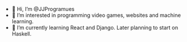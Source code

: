 - 👋 Hi, I’m @JJProgramues
- 👀 I’m interested in programming video games, websites and machine learning.
- 🌱 I’m currently learning React and Django. Later planning to start on Haskell.

<!---
JJProgramues/JJProgramues is a ✨ special ✨ repository because its `README.md` (this file) appears on your GitHub profile.
You can click the Preview link to take a look at your changes.
--->
